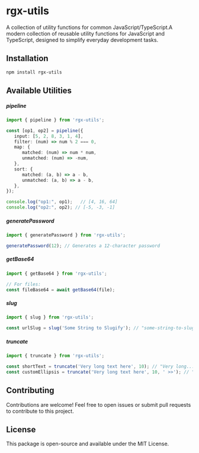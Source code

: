 # rgx-utils

A collection of utility functions for common JavaScript/TypeScript.A modern collection of reusable utility functions for JavaScript and TypeScript, designed to simplify everyday development tasks.

## Installation

```bash
npm install rgx-utils
```


## Available Utilities

##### pipeline
```typescript
import { pipeline } from 'rgx-utils';

const [op1, op2] = pipeline({
   input: [5, 2, 8, 3, 1, 4],
   filter: (num) => num % 2 === 0,
   map: {
      matched: (num) => num * num,
      unmatched: (num) => -num,
   },
   sort: {
      matched: (a, b) => a - b,
      unmatched: (a, b) => a - b,
   },
});

console.log("op1:", op1);   // [4, 16, 64]
console.log("op2:", op2); // [-5, -3, -1]

```
##### generatePassword
```typescript
import { generatePassword } from 'rgx-utils';

generatePassword(12); // Generates a 12-character password
```
##### getBase64
```typescript
import { getBase64 } from 'rgx-utils';

// For files:
const fileBase64 = await getBase64(file);

```
##### slug
```typescript
import { slug } from 'rgx-utils';

const urlSlug = slug('Some String to Slugify'); // "some-string-to-slugify"

```
##### truncate 
```typescript
import { truncate } from 'rgx-utils';

const shortText = truncate('Very long text here', 10); // "Very long..."
const customEllipsis = truncate('Very long text here', 10, ' >>'); // "Very long >>"

```

## Contributing

Contributions are welcome! Feel free to open issues or submit pull requests to contribute to this project.

## License

This package is open-source and available under the MIT License.